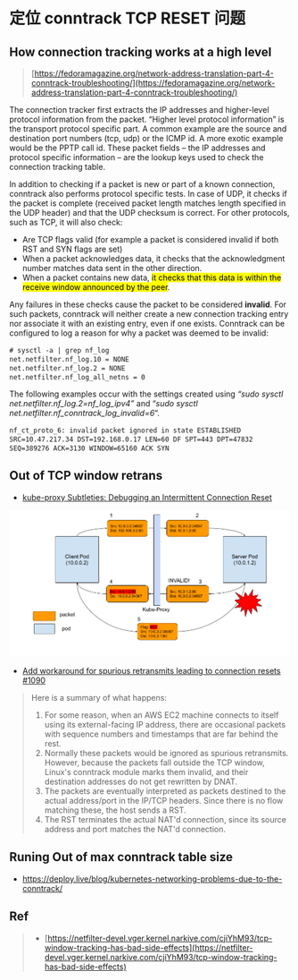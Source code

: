 # 定位 conntrack TCP RESET 问题

## How connection tracking works at a high level

> [https://fedoramagazine.org/network-address-translation-part-4-conntrack-troubleshooting/](https://fedoramagazine.org/network-address-translation-part-4-conntrack-troubleshooting/)



The connection tracker first extracts the IP addresses and higher-level protocol information from the packet. “Higher level protocol information” is the transport protocol specific part. A common example are the source and destination port numbers (tcp, udp) or the ICMP id. A more exotic example would be the PPTP call id. These packet fields – the IP addresses and protocol specific information – are the lookup keys used to check the connection tracking table.

In addition to checking if a packet is new or part of a known connection, conntrack also performs protocol specific tests. In case of UDP, it checks if the packet is complete (received packet length matches length specified in the UDP header) and that the UDP checksum is correct. For other protocols, such as TCP, it will also check:

- Are TCP flags valid (for example a packet is considered invalid if both RST and SYN flags are set)
- When a packet acknowledges data, it checks that the acknowledgment number matches data sent in the other direction.
- When a packet contains new data, <mark>it checks that this data is within the receive window announced by the peer</mark>.

Any failures in these checks cause the packet to be considered **invalid**. For such packets, conntrack will neither create a new connection tracking entry nor associate it with an existing entry, even if one exists. Conntrack can be configured to log a reason for why a packet was deemed to be invalid:

```
# sysctl -a | grep nf_log
net.netfilter.nf_log.10 = NONE
net.netfilter.nf_log.2 = NONE
net.netfilter.nf_log_all_netns = 0
```



The following examples occur with the settings created using *“sudo sysctl net.netfilter.nf_log.2=nf_log_ipv4”* and “*sudo sysctl net.netfilter.nf_conntrack_log_invalid=6*“.

```
nf_ct_proto_6: invalid packet ignored in state ESTABLISHED SRC=10.47.217.34 DST=192.168.0.17 LEN=60 DF SPT=443 DPT=47832 SEQ=389276 ACK=3130 WINDOW=65160 ACK SYN
```



## Out of TCP window retrans

*  [kube-proxy Subtleties: Debugging an Intermittent Connection Reset](https://kubernetes.io/blog/2019/03/29/kube-proxy-subtleties-debugging-an-intermittent-connection-reset/)

![Connection reset packet flow](conntrack-tcp-reset.assets/connection-reset-packet-flow.png)

* [Add workaround for spurious retransmits leading to connection resets #1090](https://github.com/moby/libnetwork/issues/1090)

> Here is a summary of what happens:
>
> 1. For some reason, when an AWS EC2 machine connects to itself using its external-facing IP address, there are occasional packets with sequence numbers and timestamps that are far behind the rest.
> 2. Normally these packets would be ignored as spurious retransmits. However, because the packets fall outside the TCP window, Linux's conntrack module marks them invalid, and their destination addresses do not get rewritten by DNAT.
> 3. The packets are eventually interpreted as packets destined to the actual address/port in the IP/TCP headers. Since there is no flow matching these, the host sends a RST.
> 4. The RST terminates the actual NAT'd connection, since its source address and port matches the NAT'd connection.





## Runing Out of max conntrack table size



-  https://deploy.live/blog/kubernetes-networking-problems-due-to-the-conntrack/



## Ref

> - [https://netfilter-devel.vger.kernel.narkive.com/cjiYhM93/tcp-window-tracking-has-bad-side-effects](https://netfilter-devel.vger.kernel.narkive.com/cjiYhM93/tcp-window-tracking-has-bad-side-effects)
>
> 



